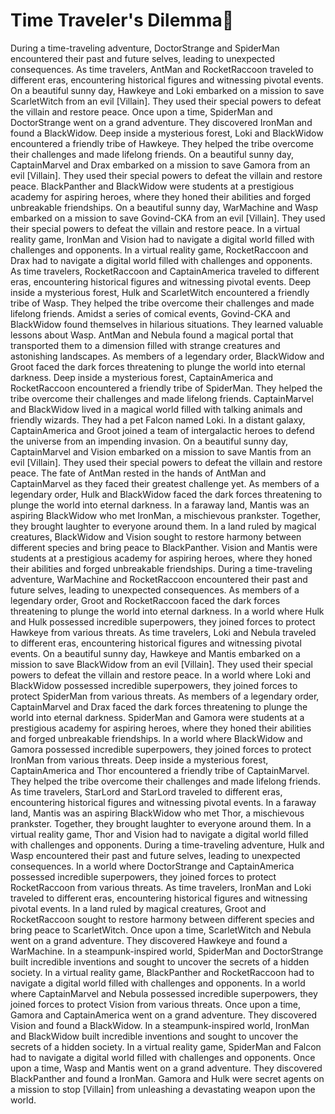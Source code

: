 # Time Traveler's Dilemma:rocket:

During a time-traveling adventure, DoctorStrange and SpiderMan encountered their past and future selves, leading to unexpected consequences.
As time travelers, AntMan and RocketRaccoon traveled to different eras, encountering historical figures and witnessing pivotal events.
On a beautiful sunny day, Hawkeye and Loki embarked on a mission to save ScarletWitch from an evil [Villain]. They used their special powers to defeat the villain and restore peace.
Once upon a time, SpiderMan and DoctorStrange went on a grand adventure. They discovered IronMan and found a BlackWidow.
Deep inside a mysterious forest, Loki and BlackWidow encountered a friendly tribe of Hawkeye. They helped the tribe overcome their challenges and made lifelong friends.
On a beautiful sunny day, CaptainMarvel and Drax embarked on a mission to save Gamora from an evil [Villain]. They used their special powers to defeat the villain and restore peace.
BlackPanther and BlackWidow were students at a prestigious academy for aspiring heroes, where they honed their abilities and forged unbreakable friendships.
On a beautiful sunny day, WarMachine and Wasp embarked on a mission to save Govind-CKA from an evil [Villain]. They used their special powers to defeat the villain and restore peace.
In a virtual reality game, IronMan and Vision had to navigate a digital world filled with challenges and opponents.
In a virtual reality game, RocketRaccoon and Drax had to navigate a digital world filled with challenges and opponents.
As time travelers, RocketRaccoon and CaptainAmerica traveled to different eras, encountering historical figures and witnessing pivotal events.
Deep inside a mysterious forest, Hulk and ScarletWitch encountered a friendly tribe of Wasp. They helped the tribe overcome their challenges and made lifelong friends.
Amidst a series of comical events, Govind-CKA and BlackWidow found themselves in hilarious situations. They learned valuable lessons about Wasp.
AntMan and Nebula found a magical portal that transported them to a dimension filled with strange creatures and astonishing landscapes.
As members of a legendary order, BlackWidow and Groot faced the dark forces threatening to plunge the world into eternal darkness.
Deep inside a mysterious forest, CaptainAmerica and RocketRaccoon encountered a friendly tribe of SpiderMan. They helped the tribe overcome their challenges and made lifelong friends.
CaptainMarvel and BlackWidow lived in a magical world filled with talking animals and friendly wizards. They had a pet Falcon named Loki.
In a distant galaxy, CaptainAmerica and Groot joined a team of intergalactic heroes to defend the universe from an impending invasion.
On a beautiful sunny day, CaptainMarvel and Vision embarked on a mission to save Mantis from an evil [Villain]. They used their special powers to defeat the villain and restore peace.
The fate of AntMan rested in the hands of AntMan and CaptainMarvel as they faced their greatest challenge yet.
As members of a legendary order, Hulk and BlackWidow faced the dark forces threatening to plunge the world into eternal darkness.
In a faraway land, Mantis was an aspiring BlackWidow who met IronMan, a mischievous prankster. Together, they brought laughter to everyone around them.
In a land ruled by magical creatures, BlackWidow and Vision sought to restore harmony between different species and bring peace to BlackPanther.
Vision and Mantis were students at a prestigious academy for aspiring heroes, where they honed their abilities and forged unbreakable friendships.
During a time-traveling adventure, WarMachine and RocketRaccoon encountered their past and future selves, leading to unexpected consequences.
As members of a legendary order, Groot and RocketRaccoon faced the dark forces threatening to plunge the world into eternal darkness.
In a world where Hulk and Hulk possessed incredible superpowers, they joined forces to protect Hawkeye from various threats.
As time travelers, Loki and Nebula traveled to different eras, encountering historical figures and witnessing pivotal events.
On a beautiful sunny day, Hawkeye and Mantis embarked on a mission to save BlackWidow from an evil [Villain]. They used their special powers to defeat the villain and restore peace.
In a world where Loki and BlackWidow possessed incredible superpowers, they joined forces to protect SpiderMan from various threats.
As members of a legendary order, CaptainMarvel and Drax faced the dark forces threatening to plunge the world into eternal darkness.
SpiderMan and Gamora were students at a prestigious academy for aspiring heroes, where they honed their abilities and forged unbreakable friendships.
In a world where BlackWidow and Gamora possessed incredible superpowers, they joined forces to protect IronMan from various threats.
Deep inside a mysterious forest, CaptainAmerica and Thor encountered a friendly tribe of CaptainMarvel. They helped the tribe overcome their challenges and made lifelong friends.
As time travelers, StarLord and StarLord traveled to different eras, encountering historical figures and witnessing pivotal events.
In a faraway land, Mantis was an aspiring BlackWidow who met Thor, a mischievous prankster. Together, they brought laughter to everyone around them.
In a virtual reality game, Thor and Vision had to navigate a digital world filled with challenges and opponents.
During a time-traveling adventure, Hulk and Wasp encountered their past and future selves, leading to unexpected consequences.
In a world where DoctorStrange and CaptainAmerica possessed incredible superpowers, they joined forces to protect RocketRaccoon from various threats.
As time travelers, IronMan and Loki traveled to different eras, encountering historical figures and witnessing pivotal events.
In a land ruled by magical creatures, Groot and RocketRaccoon sought to restore harmony between different species and bring peace to ScarletWitch.
Once upon a time, ScarletWitch and Nebula went on a grand adventure. They discovered Hawkeye and found a WarMachine.
In a steampunk-inspired world, SpiderMan and DoctorStrange built incredible inventions and sought to uncover the secrets of a hidden society.
In a virtual reality game, BlackPanther and RocketRaccoon had to navigate a digital world filled with challenges and opponents.
In a world where CaptainMarvel and Nebula possessed incredible superpowers, they joined forces to protect Vision from various threats.
Once upon a time, Gamora and CaptainAmerica went on a grand adventure. They discovered Vision and found a BlackWidow.
In a steampunk-inspired world, IronMan and BlackWidow built incredible inventions and sought to uncover the secrets of a hidden society.
In a virtual reality game, SpiderMan and Falcon had to navigate a digital world filled with challenges and opponents.
Once upon a time, Wasp and Mantis went on a grand adventure. They discovered BlackPanther and found a IronMan.
Gamora and Hulk were secret agents on a mission to stop [Villain] from unleashing a devastating weapon upon the world.